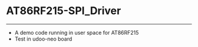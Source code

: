 # AT86RF215-SPI_Driver
***
* A demo code running in user space for AT86RF215
* Test in udoo-neo board 
